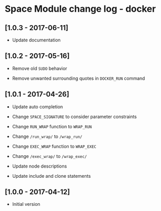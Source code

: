 # Space Module change log - docker

## [1.0.3 - 2017-06-11]

* Update documentation


## [1.0.2 - 2017-05-16]

- Remove old `SUDO` behavior

- Remove unwanted surrounding quotes in `DOCKER_RUN` command


## [1.0.1 - 2017-04-26]

* Update auto completion

* Change `SPACE_SIGNATURE` to consider parameter constraints

* Change `RUN_WRAP` function to `WRAP_RUN`

* Change `/run_wrap/` to `/wrap_run/`

* Change `EXEC_WRAP` function to `WRAP_EXEC`

* Change `/exec_wrap/` to `/wrap_exec/`

* Update node descriptions

* Update include and clone statements


## [1.0.0 - 2017-04-12]

+ Initial version
